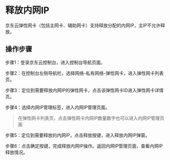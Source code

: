 # 释放内网IP

京东云弹性网卡（包括主网卡、辅助网卡）支持释放分配的内网IP，主IP不允许释放。

## 操作步骤
步骤1：登录京东云控制台，进入控制台导航页面。

步骤2：在控制台左侧导航栏，选择网络-私有网络-弹性网卡，进入弹性网卡列表页。

步骤3：定位到需要释放内网IP的弹性网卡，点击该弹性网卡ID进入弹性网卡详情页。

步骤4：选择内网IP管理标签，进入内网IP管理页面。


> 在弹性网卡列表页，点击弹性网卡内网IP数量数字也可以进入内网IP管理页面

步骤5：定位到需要释放的内网IP，点击释放按键，进入释放内网IP弹窗。

步骤6：点击确定按键，完成释放内网IP操作。返回内网IP管理页面，查看内网IP释放情况。

